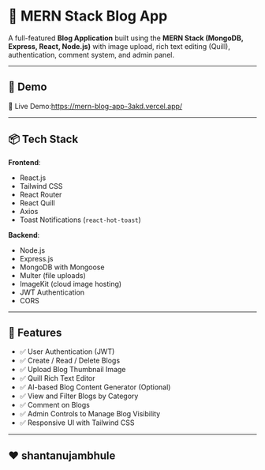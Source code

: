 # 📝 MERN Stack Blog App

A full-featured **Blog Application** built using the **MERN Stack (MongoDB, Express, React, Node.js)** with image upload, rich text editing (Quill), authentication, comment system, and admin panel.

---

## 🔗 Demo

🚀 Live Demo:https://mern-blog-app-3akd.vercel.app/ 


---

## 📦 Tech Stack

**Frontend**:  
- React.js  
- Tailwind CSS  
- React Router  
- React Quill  
- Axios  
- Toast Notifications (`react-hot-toast`)

**Backend**:  
- Node.js  
- Express.js  
- MongoDB with Mongoose  
- Multer (file uploads)  
- ImageKit (cloud image hosting)  
- JWT Authentication  
- CORS

---

## 🔐 Features

- ✅ User Authentication (JWT)
- ✅ Create / Read / Delete Blogs
- ✅ Upload Blog Thumbnail Image
- ✅ Quill Rich Text Editor
- ✅ AI-based Blog Content Generator (Optional)
- ✅ View and Filter Blogs by Category
- ✅ Comment on Blogs
- ✅ Admin Controls to Manage Blog Visibility
- ✅ Responsive UI with Tailwind CSS

---

## ❤️ shantanujambhule

